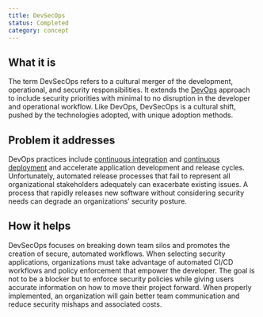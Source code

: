 ```yaml
---
title: DevSecOps 
status: Completed
category: concept
---
```


## What it is

The term DevSecOps refers to a cultural merger of the development, operational, and security responsibilities. It extends the [DevOps](/devops/) approach to include security priorities with minimal to no disruption in the developer and operational workflow. Like DevOps, DevSecOps is a cultural shift, pushed by the technologies adopted, with unique adoption methods.

## Problem it addresses

DevOps practices include [continuous integration](/continuous_integration/) and [continuous deployment](/continuous_delivery/) and accelerate application development and release cycles. Unfortunately, automated release processes that fail to represent all organizational stakeholders adequately can exacerbate existing issues. A process that rapidly releases new software without considering security needs can degrade an organizations’ security posture.

## How it helps

DevSecOps focuses on breaking down team silos and promotes the creation of secure, automated workflows. When selecting security applications, organizations must take advantage of automated CI/CD workflows and policy enforcement that empower the developer. The goal is not to be a blocker but to enforce security policies while giving users accurate information on how to move their project forward. When properly implemented, an organization will gain better team communication and reduce security mishaps and associated costs.
